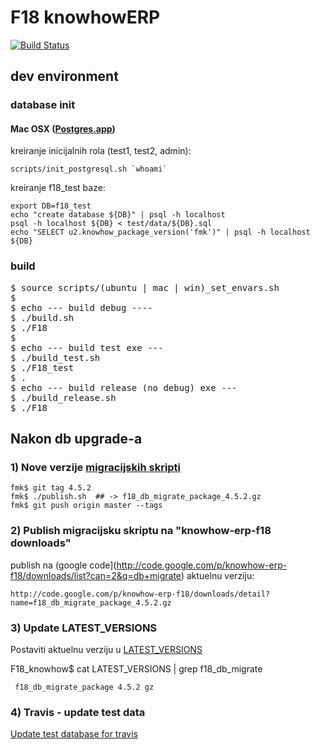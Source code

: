 # F18 knowhowERP

[![Build
Status](https://secure.travis-ci.org/knowhow/F18_knowhow.png?branch=master)](https://travis-ci.org/knowhow/F18_knowhow)

## dev environment

### database init

#### Mac OSX ([Postgres.app](http://postgresapp.com))

kreiranje inicijalnih rola (test1, test2, admin):

    scripts/init_postgresql.sh `whoami`

kreiranje f18_test baze:

    export DB=f18_test
    echo "create database ${DB}" | psql -h localhost
    psql -h localhost ${DB} < test/data/${DB}.sql 
    echo "SELECT u2.knowhow_package_version('fmk')" | psql -h localhost ${DB} 

### build

<pre>
$ source scripts/(ubuntu | mac | win)_set_envars.sh
$
$ echo --- build debug ----
$ ./build.sh
$ ./F18
$ 
$ echo --- build test exe ---
$ ./build_test.sh
$ ./F18_test
$ .
$ echo --- build release (no debug) exe ---
$ ./build_release.sh
$ ./F18
</pre>


## Nakon db upgrade-a

### 1) Nove verzije [migracijskih skripti](https://github.com/knowhow/fmk/blob/master/publish.sh)

    fmk$ git tag 4.5.2
    fmk$ ./publish.sh  ## -> f18_db_migrate_package_4.5.2.gz
    fmk$ git push origin master --tags
 

### 2) Publish migracijsku skriptu na "knowhow-erp-f18 downloads"

publish na (google code](http://code.google.com/p/knowhow-erp-f18/downloads/list?can=2&q=db+migrate) aktuelnu verziju:

    http://code.google.com/p/knowhow-erp-f18/downloads/detail?name=f18_db_migrate_package_4.5.2.gz

### 3) Update LATEST_VERSIONS

Postaviti aktuelnu verziju u [LATEST_VERSIONS](https://github.com/knowhow/F18_knowhow/blob/master/LATEST_VERSIONS#L1)

F18_knowhow$ cat LATEST_VERSIONS | grep f18_db_migrate
    
     f18_db_migrate_package 4.5.2 gz

### 4) Travis - update test data

[Update test database for travis](https://github.com/knowhow/F18_knowhow/blob/master/TRAVIS.md)
